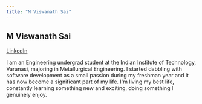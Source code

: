 ```yaml
---
title: "M Viswanath Sai"
---
```


## M Viswanath Sai
[LinkedIn](https://www.linkedin.com/in/mviswanathsai/)

I am an Engineering undergrad student at the Indian Institute of Technology, Varanasi, majoring in Metallurgical Engineering. I started dabbling with software development as a small passion during my freshman year and it has now become a significant part of my life. I'm living my best life, constantly learning something new and exciting, doing something I genuinely enjoy.
